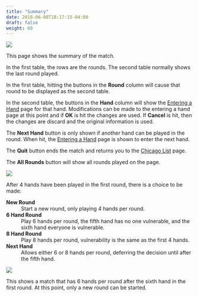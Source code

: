```yaml
---
title: "Summary"
date: 2018-06-08T18:17:15-04:00
draft: false
weight: 60
---
```


<div class="withBorder">

<img src="../images/gen/Chicago/SummaryPage.png"/>

</div>

This page shows the summary of the match.

In the first table, the rows are the rounds.  The second table normally shows the last round played.

In the first table, hitting the buttons in the **Round** column will cause that round to be displayed as the second table.

In the second table, the buttons in the **Hand** column will show the [Entering a Hand](hand.html) page for that hand.  Modifications can be made to the entering a hand page at this point and if **OK** is hit the changes are used.  If **Cancel** is hit, then the changes are discard and the original information is used. 

The **Next Hand** button is only shown if another hand can be played in the round.  When hit, the [Entering a Hand](hand.html) page is shown to enter the next hand.

The **Quit** button ends the match and returns you to the [Chicago List](list.html) page.

The **All Rounds** button will show all rounds played on the page.

<div class="withBorder">

<img src="../images/gen/Chicago/SummaryPage4.png"/>

</div>

After 4 hands have been played in the first round, there is a choice to be made:

<dl>
<dt><b>New Round</b></dt>
<dd>Start a new round, only playing 4 hands per round.</dd>
<dt><b>6 Hand Round</b></dt>
<dd>Play 6 hands per round, the fifth hand has no one vulnerable, and the sixth hand everyone is vulnerable.</dd>
<dt><b>8 Hand Round</b></dt>
<dd>Play 8 hands per round, vulnerability is the same as the first 4 hands.</dd>
<dt><b>Next Hand</b></dt>
<dd>Allows either 6 or 8 hands per round, deferring the decision until after the fifth hand.</dd>
</dl>

<div class="withBorder">

<img src="../images/gen/Chicago/SummaryPage6.png"/>

</div>

This shows a match that has 6 hands per round after the sixth hand in the first round.  At this point, only a new round can be started.
